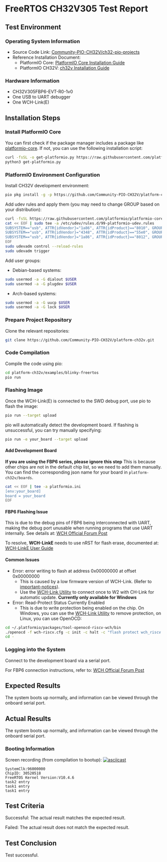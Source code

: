 # FreeRTOS CH32V305 Test Report

## Test Environment

### Operating System Information

- Source Code Link: [Community-PIO-CH32V/ch32-pio-projects](https://github.com/Community-PIO-CH32V/ch32-pio-projects)
- Reference Installation Document:
    - PlatformIO Core: [PlatformIO Core Installation Guide](https://docs.platformio.org/en/latest/core/installation/index.html)
    - PlatformIO CH32V: [ch32v Installation Guide](https://pio-ch32v.readthedocs.io/en/latest/installation.html)

### Hardware Information

- CH32V305FBP6-EVT-R0-1v0
- One USB to UART debugger
- One WCH-Link(E)

## Installation Steps

### Install PlatformIO Core

You can first check if the package manager includes a package like [platformio-core](https://archlinux.org/packages/?name=platformio-core). If not, you can use the following installation script:

```bash
curl -fsSL -o get-platformio.py https://raw.githubusercontent.com/platformio/platformio-core-installer/master/get-platformio.py
python3 get-platformio.py
```

### PlatformIO Environment Configuration

Install CH32V development environment:
```bash
pio pkg install -g -p https://github.com/Community-PIO-CH32V/platform-ch32v.git
```

Add udev rules and apply them (you may need to change GROUP based on your distribution):
```bash
curl -fsSL https://raw.githubusercontent.com/platformio/platformio-core/develop/platformio/assets/system/99-platformio-udev.rules | sudo tee /etc/udev/rules.d/99-platformio-udev.rules
cat << EOF | sudo tee -a /etc/udev/rules.d/99-platformio-udev.rules
SUBSYSTEM=="usb", ATTR{idVendor}="1a86", ATTR{idProduct}=="8010", GROUP="plugdev"
SUBSYSTEM=="usb", ATTR{idVendor}="4348", ATTR{idProduct}=="55e0", GROUP="plugdev"
SUBSYSTEM=="usb", ATTR{idVendor}="1a86", ATTR{idProduct}=="8012", GROUP="plugdev"
EOF
sudo udevadm control --reload-rules
sudo udevadm trigger
```

Add user groups:
- Debian-based systems:
```bash
sudo usermod -a -G dialout $USER
sudo usermod -a -G plugdev $USER
```
- Arch-based systems:
```bash
sudo usermod -a -G uucp $USER
sudo usermod -a -G lock $USER
```

### Prepare Project Repository

Clone the relevant repositories:
```bash
git clone https://github.com/Community-PIO-CH32V/platform-ch32v.git
```

### Code Compilation

Compile the code using pio:
```bash
cd platform-ch32v/examples/blinky-freertos
pio run
```

### Flashing Image

Once the WCH-Link(E) is connected to the SWD debug port, use pio to flash the image:
```bash
pio run --target upload
```

pio will automatically detect the development board. If flashing is unsuccessful, you can try manually specifying:
```bash
pio run -e your_board --target upload
```

#### Add Development Board

**If you are using the FBP6 series, please ignore this step**
This is because other chips are not in the default chip list, so we need to add them manually. You can find the corresponding json name for your board in `platform-ch32v/boards`.
```bash
cat << EOF | tee -a platformio.ini
[env:your_board]
board = your_board
EOF
```

#### FBP6 Flashing Issue

This is due to the debug pins of FBP6 being interconnected with UART, making the debug port unusable when running programs that use UART internally. See details at: [WCH Official Forum Post](https://www.wch.cn/bbs/thread-100647-1.html)

To resolve, **WCH-LinkE** needs to use nRST for flash erase, documented at: [WCH-LinkE User Guide](https://www.wch.cn/uploads/file/20230227/1677463712756616.pdf)


#### Common Issues

- Error: error writing to flash at address 0x00000000 at offset 0x00000000
    - This is caused by a low firmware version of WCH-Link. (Refer to [important-notices](https://github.com/Community-PIO-CH32V/platform-ch32v?tab=readme-ov-file#important-notices)).
    - Use the [WCH-Link Utility](https://www.wch.cn/downloads/WCH-LinkUtility_ZIP.html) to connect once to W2 with CH-Link for automatic update. **Currently only available for Windows**
- Error: Read-Protect Status Currently Enabled
    - This is due to write protection being enabled on the chip. On Windows, you can use the [WCH-Link Utility](https://www.wch.cn/downloads/WCH-LinkUtility_ZIP.html) to remove protection, on Linux, you can use OpenOCD:
```bash
cd ~/.platformio/packages/tool-openocd-riscv-wch/bin
./openocd -f wch-riscv.cfg -c init -c halt -c "flash protect wch_riscv 0 last  off " -c exit
cd -
```


### Logging into the System

Connect to the development board via a serial port.

For FBP6 connection instructions, refer to: [WCH Official Forum Post](https://www.wch.cn/bbs/thread-100647-1.html)

## Expected Results

The system boots up normally, and information can be viewed through the onboard serial port.

## Actual Results

The system boots up normally, and information can be viewed through the onboard serial port.

### Booting Information

Screen recording (from compilation to bootup):
[![asciicast](https://asciinema.org/a/fRz5r929znlm3kaiFEWpa8dLp.svg)](https://asciinema.org/a/fRz5r929znlm3kaiFEWpa8dLp)

```log
SystemClk:96000000
ChipID: 30520518
FreeRTOS Kernel Version:V10.4.6
task2 entry
task1 entry
task1 entry

```

## Test Criteria

Successful: The actual result matches the expected result.

Failed: The actual result does not match the expected result.

## Test Conclusion

Test successful.
